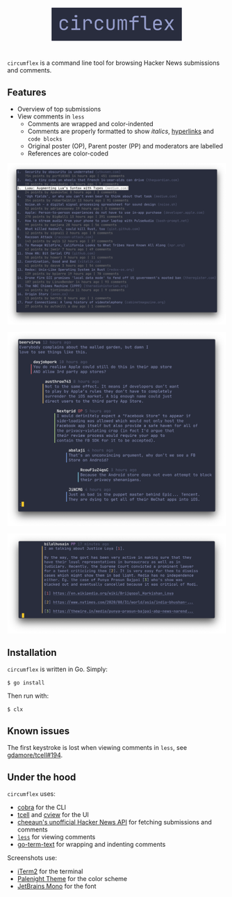 <p align="center">
  <img src="images/circumflex.png" width="300" alt="^"/>
</p>

#
`circumflex` is a command line tool for browsing Hacker&nbsp;News submissions and comments.

## Features
- Overview of top submissions
- View comments in `less`
  * Comments are wrapped and color-indented
  * Comments are properly formatted to show *italics*, [hyperlinks](https://gist.github.com/egmontkob/eb114294efbcd5adb1944c9f3cb5feda) and `code blocks`
  * Original poster (OP), Parent poster (PP) and moderators are labelled
  * References are color-coded

<p align="center">
  <img src="images/mainview.png" width="700" alt="^"/>
</p>

<p align="center">
  <img src="images/comments.png" width="700" alt="^"/>
</p>

<p align="center">
  <img src="images/linkHighlights.png" width="700" alt="^"/>
</p>

## Installation
`circumflex` is written in Go. Simply:

    $ go install

Then run with:

    $ clx

## Known issues
The first keystroke is lost when viewing comments in `less`, see [gdamore/tcell#194](https://github.com/gdamore/tcell/issues/194).

## Under the hood
`circumflex` uses:
* [cobra](https://github.com/spf13/cobra) for the CLI
* [tcell](https://github.com/gdamore/tcell) and [cview](https://gitlab.com/tslocum/cview) for the UI
* [cheeaun's unofficial Hacker News API](https://github.com/cheeaun/node-hnapi) for fetching submissions and comments
* [`less`](http://greenwoodsoftware.com/less/) for viewing comments
* [go-term-text](https://github.com/MichaelMure/go-term-text) for wrapping and indenting comments

Screenshots use:
* [iTerm2](https://iterm2.com/) for the terminal
* [Palenight Theme](https://github.com/JonathanSpeek/palenight-iterm2) for the color scheme
* [JetBrains Mono](https://github.com/JetBrains/JetBrainsMono) for the font

